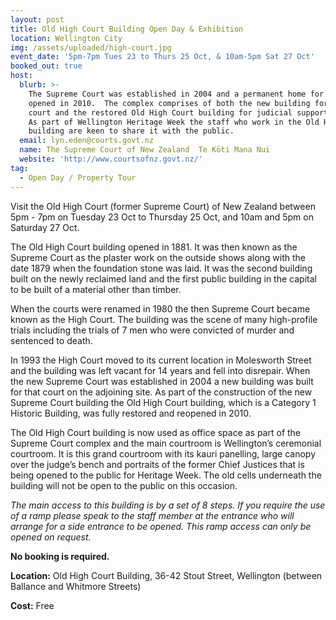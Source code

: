 ```yaml
---
layout: post
title: Old High Court Building Open Day & Exhibition
location: Wellington City
img: /assets/uploaded/high-court.jpg
event_date: '5pm-7pm Tues 23 to Thurs 25 Oct, & 10am-5pm Sat 27 Oct'
booked_out: true
host:
  blurb: >-
    The Supreme Court was established in 2004 and a permanent home for the court
    opened in 2010.  The complex comprises of both the new building for the
    court and the restored Old High Court building for judicial support staff. 
    As part of Wellington Heritage Week the staff who work in the Old High Court
    building are keen to share it with the public.
  email: lyn.eden@courts.govt.nz
  name: The Supreme Court of New Zealand  Te Kōti Mana Nui
  website: 'http://www.courtsofnz.govt.nz/'
tag:
  - Open Day / Property Tour
---
```

Visit the Old High Court (former Supreme Court) of New Zealand between 5pm - 7pm on Tuesday 23 Oct to Thursday 25 Oct, and 10am and 5pm on Saturday 27 Oct. 

The Old High Court building opened in 1881. It was then known as the Supreme Court as the plaster work on the outside shows along with the date 1879 when the foundation stone was laid. It was the second building built on the newly reclaimed land and the first public building in the capital to be built of a material other than timber.

When the courts were renamed in 1980 the then Supreme Court became known as the High Court. The building was the scene of many high-profile trials including the trials of 7 men who were convicted of murder and sentenced to death.

In 1993 the High Court moved to its current location in Molesworth Street and the building was left vacant for 14 years and fell into disrepair. When the new Supreme Court was established in 2004 a new building was built for that court on the adjoining site. As part of the construction of the new Supreme Court building the Old High Court building, which is a Category 1 Historic Building, was fully restored and reopened in 2010.

The Old High Court building is now used as office space as part of the Supreme Court complex and the main courtroom is Wellington’s ceremonial courtroom. It is this grand courtroom with its kauri panelling, large canopy over the judge’s bench and portraits of the former Chief Justices that is being opened to the public for Heritage Week. The old cells underneath the building will not be open to the public on this occasion.

_The main access to this building is by a set of 8 steps. If you require the use of a ramp please speak to the staff member at the entrance who will arrange for a side entrance to be opened. This ramp access can only be opened on request._

**No booking is required.**

**Location:** Old High Court Building, 36-42 Stout Street, Wellington
 (between Ballance and Whitmore Streets)

**Cost:** Free
